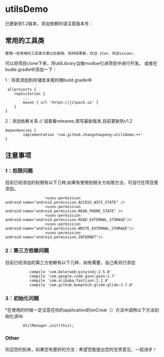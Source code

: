 # utilsDemo

已更新到1.2版本，添加依赖时请注意版本号：

## 常用的工具类
    整理一些常用的工具类方便以后使用，将持续更新，欢迎 star，欢迎issues.
可以将项目clone下来，将utilLibrary当做modlue引进项目中进行开发。
或者在budle.gradle中添加一下：
   
1：将其添加到存储库末尾的根build.gradle中
     
     allprojects {
		repositories {
			...
			maven { url 'https://jitpack.io' }
		}
	}
2：添加依赖关系
    // 请查看releases,填写最新版本,目前更新到v1.2
    
    dependencies {
	        implementation 'com.github.zhangshaopeng:utilsDemo:++'
	}
## 注意事项
### 1：权限问题
目前已经添加的权限有以下几种,如果有使用到相关方权限方法，可自行在项目里添加。

                      <uses-permission android:name="android.permission.ACCESS_WIFI_STATE" />
                      <uses-permission android:name="android.permission.READ_PHONE_STATE" />
                      <uses-permission android:name="android.permission.READ_EXTERNAL_STORAGE"/>
                      <uses-permission android:name="android.permission.WRITE_EXTERNAL_STORAGE"/>
                      <uses-permission android:name="android.permission.INTERNET"/>
### 2：第三方依赖问题
目前已经添加的第三方依赖有以下几种，如有需要，自己再另行添加

               compile 'com.belerweb:pinyin4j:2.5.0'
               compile 'com.google.code.gson:gson:2.7'
               compile 'com.alibaba:fastjson:1.2.8'
               compile 'com.github.bumptech.glide:glide:3.7.0'
### 3：初始化问题	      
*在使用的时候一定注意在你的application的onCreat（）方法中调用以下方法初始化该lib

            UtilManager.init(this);

### Other
欢迎您的到来，如果您有更好的方法：希望您能提出您的宝贵意见，一起进步！
